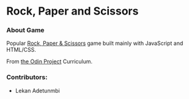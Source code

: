 # Rock, Paper and Scissors

### About Game

Popular [Rock, Paper & Scissors](https://en.wikipedia.org/wiki/Rock_paper_scissors) game built mainly with JavaScript and HTML/CSS.

From [the Odin Project](https://theodinproject.com) Curriculum.

### Contributors:

* Lekan Adetunmbi

